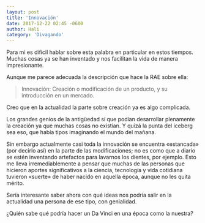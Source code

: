 ```yaml
---
layout: post
title: 'Innovación'
date: 2017-12-22 02:45 -0600
author: Hali
category: 'Divagando'
---
```


Para mi es difícil hablar sobre esta palabra en particular en estos tiempos. Muchas cosas ya se han inventado y nos facilitan la vida de manera impresionante.

Aunque me parece adecuada la descripción que hace la RAE sobre ella:

> Innovación: Creación o modificación de un producto, y su introducción en un mercado.

Creo que en la actualidad la parte sobre creación ya es algo complicada.

Los grandes genios de la antigüedad sí que podían desarrollar plenamente la creación ya que muchas cosas no existían. Y quizá la punta del iceberg sea eso, que había tipos imaginando el mundo del mañana.

Sin embargo actualmente casi toda la innovación se encuentra «estancada» (por decirlo así) en la parte de las modificaciones; no es como que a diario se estén inventando artefactos para lavarnos los dientes, por ejemplo. Esto me lleva irremediablemente a pensar que muchas de las personas que hicieron aportes significativos a la ciencia, tecnología y vida cotidiana tuvieron «suerte» de haber nacido en aquella época, aunque no les quita mérito.

Sería interesante saber ahora con qué ideas nos podría salir en la actualidad una persona de ese tipo, con genialidad.

¿Quién sabe qué podría hacer un Da Vinci en una época como la nuestra?
